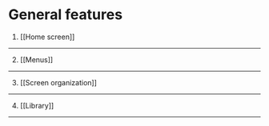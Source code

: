 General features
================

1. [[Home screen]]
------------------

2. [[Menus]]
------------

3. [[Screen organization]]
--------------------------

4. [[Library]]
--------------
